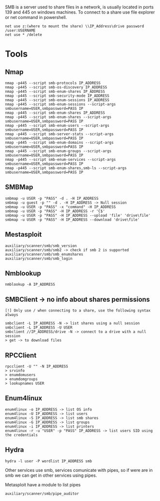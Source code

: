 SMB is a server used to share files in a network, is usually located in ports 139 and 445 on windows machines. To connect to a share use file explorer or net command in powershell.

```
net use z:(where to mount the share) \\IP_Address\drive password /user:USERNAME
net use * /delete
```

# Tools

## Nmap
```
nmap -p445 --script smb-protocols IP_ADDRESS
nmap -p445 --script smb-os-discovery IP_ADDRESS
nmap -p445 --script smb-enum-shares IP_ADDRESS
nmap -p445 --script smb-security-mode IP_ADDRESS
nmap -p445 --script smb-enum-sessions IP_ADDRESS
nmap -p445 --script smb-enum-sessions --script-args smbusername=USER,smbpassword=PASS IP
nmap -p445 --script smb-enum-shares IP_ADDRESS
nmap -p445 --script smb-enum-shares --script-args smbusername=USER,smbpassword=PASS IP
nmap -p445 --script smb-enum-users --script-args smbusername=USER,smbpassword=PASS IP
nmap -p445 --script smb-server-stats --script-args smbusername=USER,smbpassword=PASS IP
nmap -p445 --script smb-enum-domains --script-args smbusername=USER,smbpassword=PASS IP
nmap -p445 --script smb-enum-groups --script-args smbusername=USER,smbpassword=PASS IP
nmap -p445 --script smb-enum-services --script-args smbusername=USER,smbpassword=PASS IP
nmap -p445 --script smb-enum-shares,smb-ls --script-args smbusername=USER,smbpassword=PASS IP
```

## SMBMap
```
smbmap -u USER -p "PASS" -d . -H IP_ADDRESS
smbmap -u guest -p "" -d . -H IP_ADDRESS -> Null session
smbmap -u USER -p "PASS" -x "command" -H IP_ADDRESS
smbmap -u USER -p "PASS" -H IP_ADDRESS -r 'C$'
smbmap -u USER -p "PASS" -H IP_ADDRESS --upload 'file' 'drive\file'
smbmap -u USER -p "PASS" -H IP_ADDRESS --download 'drive\file'
```

## Mestasploit
```
auxiliary/scanner/smb/smb_version
auxiliary/scanner/smb/smb2 -> check if smb 2 is supported
auxiliary/scanner/smb/smb_enumshares
auxiliary/scanner/smb/smb_login
```

## Nmblookup
```
nmblookup -A IP_ADDRESS
```

## SMBClient -> no info about shares permissions
```
[!] Only use / when connecting to a share, use the following syntax always

smbclient -L IP_ADDRESS -N -> list shares using a null session
smbclient -L IP_ADDRESS -U USER
smbclient //IP_ADDRESS/drive -N -> connect to a drive with a null session
> get -> to download files
```

## RPCClient
```
rpcclient -U "" -N IP_ADDRESS
> srvinfo
> enumdomusers
> enumdomgroups
> lookupnames USER
```

## Enum4linux
```
enum4linux -o IP_ADDRESS -> list OS info
enum4linux -U IP_ADDRESS -> list users
enum4linux -S IP_ADDRESS -> list smb shares
enum4linux -G IP_ADDRESS -> list groups
enum4linux -i IP_ADDRESS -> list printers
enum4linux -r -u "USER" -p "PASS" IP_ADDRESS -> list users SID using the credentials
```

## Hydra
```
hydra -l user -P wordlist IP_ADDRESS smb
```

Other services use smb, services comunicate with pipes, so if were are in smb we can get in other services using pipes.

Metasploit have a module to list pipes

```
auxiliary/scanner/smb/pipe_auditor
```